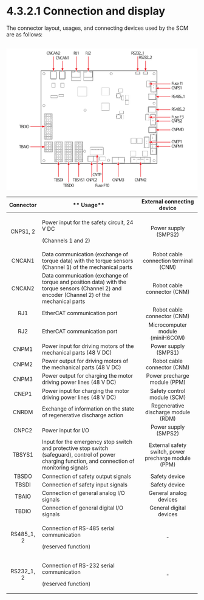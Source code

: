# 4.3.2.1 Connection and display

The connector layout, usages, and connecting devices used by the SCM are as follows:

|   |
| - |

![Figure 28 Safety control board (BD6F1)](../../../.gitbook/assets/image109.png)

| **Connector** | **                                       Usage**                                                                                                     |            **External connecting device**            |
| :-----------: | ---------------------------------------------------------------------------------------------------------------------------------------------------- | :--------------------------------------------------: |
|    CNPS1, 2   | <p>Power input for the safety circuit, 24 V DC</p><p>(Channels 1 and 2)</p>                                                                          |                 Power supply (SMPS2)                 |
|     CNCAN1    | Data communication (exchange of torque data) with the torque sensors (Channel 1) of the mechanical parts                                             |         Robot cable connection terminal (CNM)        |
|     CNCAN2    | Data communication (exchange of torque and position data) with the torque sensors (Channel 2) and encoder (Channel 2) of the mechanical parts        |              Robot cable connector (CNM)             |
|      RJ1      | EtherCAT communication port                                                                                                                          |              Robot cable connector (CNM)             |
|      RJ2      | EtherCAT communication port                                                                                                                          |           Microcomputer module (miniH6COM)           |
|     CNPM1     | Power input for driving motors of the mechanical parts (48 V DC)                                                                                     |                 Power supply (SMPS1)                 |
|     CNPM2     | Power output for driving motors of the mechanical parts (48 V DC)                                                                                    |              Robot cable connector (CNM)             |
|     CNPM3     | Power output for charging the motor driving power lines (48 V DC)                                                                                    |             Power precharge module (PPM)             |
|     CNEP1     | Power input for charging the motor driving power lines (48 V DC)                                                                                     |              Safety control module (SCM)             |
|     CNRDM     | Exchange of information on the state of regenerative discharge action                                                                                |          Regenerative discharge module (RDM)         |
|     CNPC2     | Power input for I/O                                                                                                                                  |                 Power supply (SMPS2)                 |
|     TBSYS1    | Input for the emergency stop switch and protective stop switch (safeguard), control of power charging function, and connection of monitoring signals | External safety switch, power precharge module (PPM) |
|     TBSDO     | Connection of safety output signals                                                                                                                  |                     Safety device                    |
|     TBSDI     | Connection of safety input signals                                                                                                                   |                     Safety device                    |
|     TBAIO     | Connection of general analog I/O signals                                                                                                             |                General analog devices                |
|     TBDIO     | Connection of general digital I/O signals                                                                                                            |                General digital devices               |
|  RS485\_1, 2  | <p>Connection of RS-485 serial communication</p><p>(reserved function)</p>                                                                           |                           -                          |
|  RS232\_1, 2  | <p>Connection of RS-232 serial communication</p><p>(reserved function)</p>                                                                           |                           -                          |


